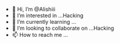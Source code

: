 - 👋 Hi, I’m @Alishiii
- 👀 I’m interested in ...Hacking
- 🌱 I’m currently learning ...
- 💞️ I’m looking to collaborate on ...Hacking
- 📫 How to reach me ...

<!---
Alishiii/Alishiii is a ✨ special ✨ repository because its `README.md` (this file) appears on your GitHub profile.
You can click the Preview link to take a look at your changes.
--->
